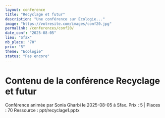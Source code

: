 ```yaml
---
layout: conference
title: "Recyclage et futur"
description: "Une conférence sur Ecologie..."
image: "https://votresite.com/images/conf20.jpg"
permalink: /conferences/conf20/
date_conf: "2025-08-05"
lieu: "Sfax"
nb_place: "70"
prix: "5"
theme: "Ecologie"
status: "Pas encore"
---
```


# Contenu de la conférence Recyclage et futur

Conférence animée par Sonia Gharbi le 2025-08-05 à Sfax.
Prix : 5 | Places : 70
Ressource : ppt/recyclage1.pptx
